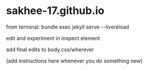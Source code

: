 # sakhee-17.github.io


from terminal:
bundle exec jekyll serve --livereload

edit and experiment in inspect element

add final edits to body.css/wherever

(add instructions here whenever you do something new)